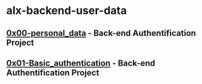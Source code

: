 # alx-backend-user-data

## [0x00-personal_data](https://github.com/j88moja-code/alx-backend-user-data/tree/main/0x00-personal_data) - Back-end Authentification Project
## [0x01-Basic_authentication]() - Back-end Authentification Project
